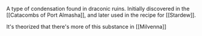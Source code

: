 A type of condensation found in draconic ruins. Initially discovered in the [[Catacombs of Port Almasha]], and later used in the recipe for [[Stardew]]. 

It's theorized that there's more of this substance in [[Milvenna]]